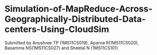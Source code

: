 # Simulation-of-MapReduce-Across-Geographically-Distributed-Data-centers-Using-CloudSim
Submitted by Anushree TP (1MS11CS019), Aparna R(1MS11CS020), Basamma NS(1MS11CS027) and Sheetal N (1MS11CS101)
